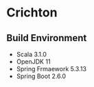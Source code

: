 # Crichton

## Build Environment

* Scala 3.1.0
* OpenJDK 11
* Spring Frmaework 5.3.13
* Spring Boot 2.6.0
